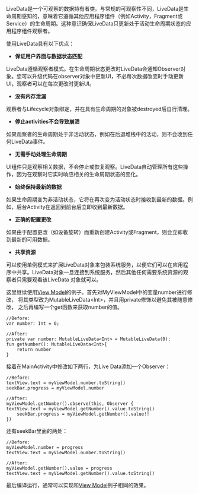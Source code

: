 LiveData是一个可观察的数据持有者类。与常规的可观察性不同，LiveData是生命周期感知的，意味着它遵循其他应用程序组件（例如Activity，Fragment或Service）的生命周期。这种意识确保LiveData只更新处于活动生命周期状态的应用程序组件观察者。

使用LiveData具有以下优点：

+ **保证用户界面与数据状态匹配**

LiveData遵循观察者模式。在生命周期状态更改时LiveData会通知Observer对象。您可以升级代码在observer对象中更新UI，不必每次数据改变时手动更新UI，观察者可以在每次更改时更新UI。

+ **没有内存泄漏**

观察者与Lifecycle对象绑定，并在具有生命周期的对象被destroyed后自行清理。

+ **停止activities不会导致崩溃**

如果观察者的生命周期处于非活动状态，例如在后退堆栈中的活动，则不会收到任何LiveData事件。

+ **无需手动处理生命周期**
  
UI组件只是观察相关数据，不会停止或恢复观察。LiveData自动管理所有这些操作，因为在观察时它实时响应相关的生命周期状态的变化。

+ **始终保持最新的数据**

如果生命周期变为非活动状态，它将在再次变为活动状态时接收到最新的数据。例如，后台Activity在返回到前台后立即收到最新数据。

+ **正确的配置更改**

如果由于配置更改（如设备旋转）而重新创建Activity或Fragment，则会立即收到最新的可用数据。

+ **共享资源**

可以使用单例模式来扩展LiveData对象来包装系统服务，以便它们可以在应用程序中共享。LiveData对象一旦连接到系统服务，然后其他任何需要系统资源的观察者只需要观看该LiveData 对象就可以。

这里继续使用[View Model](Android/vm)的例子。首先对MyViewModel中的变量number进行修改， 将其类型改为MutableLiveData\<Int>，并且用private修饰以避免其被随意修改， 之后再编写一个get函数来获取number的值。

```
//Before:
var number: Int = 0;

//After:
private var number: MutableLiveData<Int> = MutableLiveData(0);
fun getNumber(): MutableLiveData<Int>{
    return number
}
```

接着在MainActivity中修改如下两行，为Live Data添加一个Observer：

```
//Before:
textView.text = myViewModel.number.toString()
seekBar.progress = myViewModel.number

//After:
myViewModel.getNumber().observe(this, Observer {
textView.text = myViewModel.getNumber().value.toString()
    seekBar.progress = myViewModel.getNumber().value!!
})
```
还有seekBar里面的两处：

```
//Before:
myViewModel.number = progress
textView.text = myViewModel.number.toString()

//After:
myViewModel.getNumber().value = progress
textView.text = myViewModel.getNumber().value.toString()
```

最后编译运行，通常可以实现和[View Model](Android/vm)例子相同的效果。